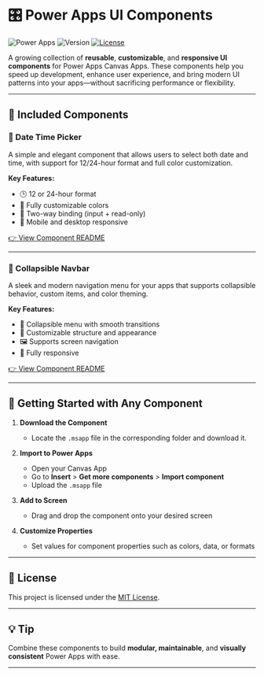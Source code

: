 # 🎛️ Power Apps UI Components

![Power Apps](https://img.shields.io/badge/built%20with-Power%20Apps-purple?style=flat-square)
![Version](https://img.shields.io/badge/status-Active-blue?style=flat-square)
[![License](https://img.shields.io/github/license/SantaRadovan/PowerAppsUI?style=flat-square)](../../LICENSE)

A growing collection of **reusable**, **customizable**, and **responsive UI components** for Power Apps Canvas Apps. These components help you speed up development, enhance user experience, and bring modern UI patterns into your apps—without sacrificing performance or flexibility.

---

## 🧩 Included Components

### 📅 Date Time Picker
A simple and elegant component that allows users to select both date and time, with support for 12/24-hour format and full color customization.

**Key Features:**
- 🕒 12 or 24-hour format
- 🎨 Fully customizable colors
- 🔁 Two-way binding (input + read-only)
- 📱 Mobile and desktop responsive

[👉 View Component README](/DateTimePicker)

---

### 🧭 Collapsible Navbar
A sleek and modern navigation menu for your apps that supports collapsible behavior, custom items, and color theming.

**Key Features:**
- 📂 Collapsible menu with smooth transitions
- 🧱 Customizable structure and appearance
- 🖼️ Supports screen navigation
- 📱 Fully responsive

[👉 View Component README](/CollapsibleNavbar)

---

## 🚀 Getting Started with Any Component

1. **Download the Component**  
   - Locate the `.msapp` file in the corresponding folder and download it.

2. **Import to Power Apps**  
   - Open your Canvas App  
   - Go to **Insert** > **Get more components** > **Import component**  
   - Upload the `.msapp` file

3. **Add to Screen**  
   - Drag and drop the component onto your desired screen

4. **Customize Properties**  
   - Set values for component properties such as colors, data, or formats

---

## 📄 License

This project is licensed under the [MIT License](/LICENSE).

---

## 💡 Tip

Combine these components to build **modular, maintainable**, and **visually consistent** Power Apps with ease.

---
